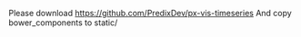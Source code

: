 
Please download
https://github.com/PredixDev/px-vis-timeseries
And copy bower_components to static/


